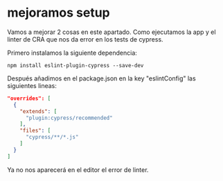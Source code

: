 # mejoramos setup

Vamos a mejorar 2 cosas en este apartado. Como ejecutamos la app y el linter de CRA que nos da error en los tests de cypress.

Primero instalamos la siguiente dependencia:

```
npm install eslint-plugin-cypress --save-dev
```

Después añadimos en el package.json en la key "eslintConfig" las siguientes lineas:

```json
"overrides": [
  { 
    "extends": [
      "plugin:cypress/recommended"
    ],
    "files": [
      "cypress/**/*.js"
    ]
  }
]
```

Ya no nos aparecerá en el editor el error de linter.
